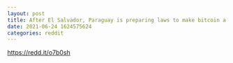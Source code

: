 ```yaml
--- 
layout: post 
title: After El Salvador, Paraguay is preparing laws to make bitcoin a legal tender 
date: 2021-06-24 1624575624 
categories: reddit 
--- 
```

https://redd.it/o7b0sh